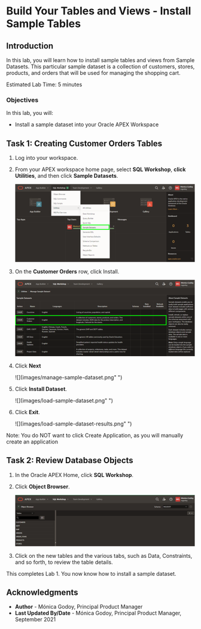# Build Your Tables and Views - Install Sample Tables

## Introduction

In this lab, you will learn how to install sample tables and views from Sample Datasets. This particular sample dataset is a collection of customers, stores, products, and orders that will be used for managing the shopping cart.

Estimated Lab Time: 5 minutes

### Objectives
In this lab, you will:
- Install a sample dataset into your Oracle APEX Workspace

## Task 1: Creating Customer Orders Tables
1. Log into your workspace.
2. From your APEX workspace home page, select **SQL Workshop**, **click Utilities**, and then click **Sample Datasets**.

    ![](images/naviagate-sample-dataset.png " ")

3. On the **Customer Orders** row, click Install.

    ![](images/Select-Sample-Dataset.png " ")

4. Click **Next**

    ![](images/manage-sample-dataset.png" ")

5. Click **Install Dataset**.

    ![](images/load-sample-dataset.png" ")

6. Click **Exit**.

    ![](images/load-sample-dataset-results.png" ")

Note: You do NOT want to click Create Application, as you will manually create an application 

## Task 2: Review Database Objects

1. In the Oracle APEX Home, click **SQL Workshop**.

2. Click **Object Browser**.

    ![](images/object-browser.png " ")

3. Click on the new tables and the various tabs, such as Data, Constraints, and so forth, to review the table details.


This completes Lab 1. You now know how to install a sample dataset.

## **Acknowledgments**

- **Author** - Mónica Godoy, Principal Product Manager
- **Last Updated By/Date** - Mónica Godoy, Principal Product Manager, September 2021
